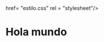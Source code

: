 <html>
  <head>
    <link> href= "estilo.css" rel = "stylesheet"/>
  <head/> 
    <body>
      <h1>Hola mundo</h1>
    </body>
 <html/>
    
